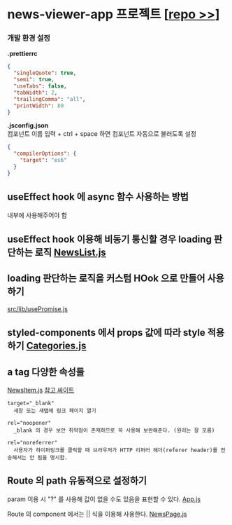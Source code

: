 # news-viewer-app 프로젝트 [[repo >>](https://github.com/seong7/react-news-viewer-app)]

### 개발 환경 설정

**.prettierrc**

```json
{
  "singleQuote": true,
  "semi": true,
  "useTabs": false,
  "tabWidth": 2,
  "trailingComma": "all",
  "printWidth": 80
}
```

**.jsconfig.json**  
컴포넌트 이름 입력 + ctrl + space 하면 컴포넌트 자동으로 불러도록 설정

```json
{
  "compilerOptions": {
    "target": "es6"
  }
}
```

## useEffect hook 에 async 함수 사용하는 방법

내부에 사용해주어야 함

## useEffect hook 이용해 비동기 통신할 경우 loading 판단하는 로직 [NewsList.js]()

## loading 판단하는 로직을 커스텀 HOok 으로 만들어 사용하기

[src/lib/usePromise.js]()

## styled-components 에서 props 값에 따라 style 적용하기 [Categories.js ]()

## a tag 다양한 속성들

[NewsItem.js]()
[참고 싸이트](http://tcpschool.com/html-tag-attrs/area-rel)

```
target="_blank"
  새창 또는 새탭에 링크 페이지 열기

rel="noopener"
  _blank 의 경우 보안 취약점이 존재하므로 꼭 사용해 보완해준다. (원리는 잘 모름)

rel="noreferrer"
  사용자가 하이퍼링크를 클릭할 때 브라우저가 HTTP 리퍼러 헤더(referer header)를 전송해서는 안 됨을 명시함.
```

## Route 의 path 유동적으로 설정하기

param 이용 시 "?" 를 사용해 값이 없을 수도 있음을 표현할 수 있다. [App.js]()

Route 의 component 에서는 || 식을 이용해 사용한다. [NewsPage.js]()
